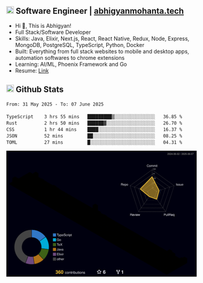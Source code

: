 ## <img src="https://media.giphy.com/media/v1.Y2lkPTc5MGI3NjExNjBuMTFuMDMxcjR0OXp2Zjk5Z3A2ajkzYWpiaDFmdWJhZzY2anM1MCZlcD12MV9naWZzX3NlYXJjaCZjdD1n/UcK7JalnjCz0k/giphy.gif" width="20" height="20" /> Software Engineer | [abhigyanmohanta.tech](https://abhigyanmohanta.tech)


- Hi 👋, This is Abhigyan!
- Full Stack/Software Developer
- Skills: Java, Elixir, Next.js, React, React Native, Redux, Node, Express, MongoDB, PostgreSQL, TypeScript, Python, Docker
- Built: Everything from full stack websites to mobile and desktop apps, automation softwares to chrome extensions
- Learning: AI/ML, Phoenix Framework and Go
- Resume: [Link](https://abhigyan-mohanta.github.io/resume/)


## <img src="https://media.giphy.com/media/v1.Y2lkPTc5MGI3NjExOTVzbjE3Z3F6bDhrNGtzYWpiODJkeTRhcHRqN3MwaGV2cTZ3ajR3eCZlcD12MV9naWZzX3NlYXJjaCZjdD1n/o0vwzuFwCGAFO/giphy.gif" width="20" height="20" /> Github Stats
<!--START_SECTION:waka-->

```txt
From: 31 May 2025 - To: 07 June 2025

TypeScript    3 hrs 55 mins   █████████▒░░░░░░░░░░░░░░░   36.85 %
Rust          2 hrs 50 mins   ██████▓░░░░░░░░░░░░░░░░░░   26.70 %
CSS           1 hr 44 mins    ████░░░░░░░░░░░░░░░░░░░░░   16.37 %
JSON          52 mins         ██░░░░░░░░░░░░░░░░░░░░░░░   08.25 %
TOML          27 mins         █░░░░░░░░░░░░░░░░░░░░░░░░   04.31 %
```

<!--END_SECTION:waka-->
![](./profile-3d-contrib/profile-night-rainbow.svg)
